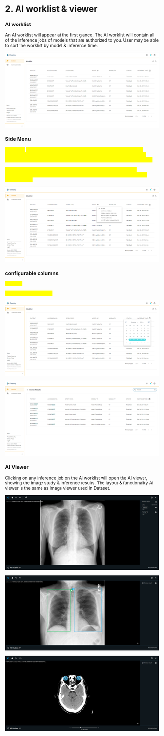 # 2. AI worklist & viewer

### AI worklist

An AI worklist will appear at the first glance. The AI worklist will contain all of the inference jobs of models that are authorized to you. User may be able to sort the worklist by model & inference time.



![Deeploy AI worklist overview](.gitbook/assets/con-5-1-1.png)

### Side Menu <a href="#side-menu" id="side-menu"></a>

<mark style="color:yellow;">**Deployed**</mark> <mark style="color:yellow;"></mark><mark style="color:yellow;">: A complete list of the image studies processed by model deployments that are authorized to you, shown from newest to oldest. Users can filter the worklist by selecting models by clicking on "</mark><mark style="color:yellow;">**MODEL**</mark><mark style="color:yellow;">".</mark>

<mark style="color:yellow;">**Stopped**</mark><mark style="color:yellow;">: You can view the detials of model deployments that are authorized to you. please conatct system admin for model deployment authorization.</mark>

![user can filter the worklist by different authorized modesl](.gitbook/assets/con-5-1-2.png)

### configurable columns

<mark style="color:yellow;">**AI result**</mark>

<mark style="color:yellow;">**filter by inference time**</mark>



![filter inference jobs by setting time interval](.gitbook/assets/con-5-1-3.png)

![search patient/accession number by keywords](.gitbook/assets/con-5-1-4.png)

### AI Viewer

Clicking on any inference job on the AI worklist will open the AI viewer, showing the image study & inference results. The layout & functionality AI viewer is the same as image viewer used in Dataset.

![AI viewer: Image Classification](.gitbook/assets/con-5-1-5.png)

![AI viewer: Object Detection](.gitbook/assets/con-5-1-6.png)

![AI viewer: Object Segmentation](.gitbook/assets/con-5-1-7.png)
